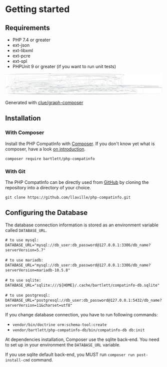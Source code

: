 <!-- markdownlint-disable MD013 -->
# Getting started

## Requirements

* PHP 7.4 or greater
* ext-json
* ext-libxml
* ext-pcre
* ext-spl
* PHPUnit 9 or greater (if you want to run unit tests)

![GraPHP Composer](./graph-composer.svg)

Generated with [clue/graph-composer](https://github.com/clue/graph-composer)

## Installation

### With Composer

Install the PHP CompatInfo with [Composer](https://getcomposer.org/).
If you don't know yet what is composer, have a look [on introduction](http://getcomposer.org/doc/00-intro.md).

```shell
composer require bartlett/php-compatinfo
```

### With Git

The PHP CompatInfo can be directly used from [GitHub](https://github.com/llaville/php-compatinfo.git)
by cloning the repository into a directory of your choice.

```shell
git clone https://github.com/llaville/php-compatinfo.git
```

## Configuring the Database

The database connection information is stored as an environment variable called `DATABASE_URL`.

```shell
# to use mysql:
DATABASE_URL="mysql://db_user:db_password@127.0.0.1:3306/db_name?serverVersion=5.7"

# to use mariadb:
DATABASE_URL="mysql://db_user:db_password@127.0.0.1:3306/db_name?serverVersion=mariadb-10.5.8"

# to use sqlite:
DATABASE_URL="sqlite:///${HOME}/.cache/bartlett/compatinfo-db.sqlite"

# to use postgresql:
DATABASE_URL="postgresql://db_user:db_password@127.0.0.1:5432/db_name?serverVersion=11&charset=utf8"
```

If you change database connection, you have to run following commands:

- `vendor/bin/doctrine orm:schema-tool:create`
- `vendor/bartlett/php-compatinfo-db/bin/compatinfo-db db:init`

At dependencies installation, Composer use the sqlite back-end. You need to set up in your environment the `DATABASE_URL` variable.

If you use sqlite default back-end, you MUST run `composer run post-install-cmd` command.
